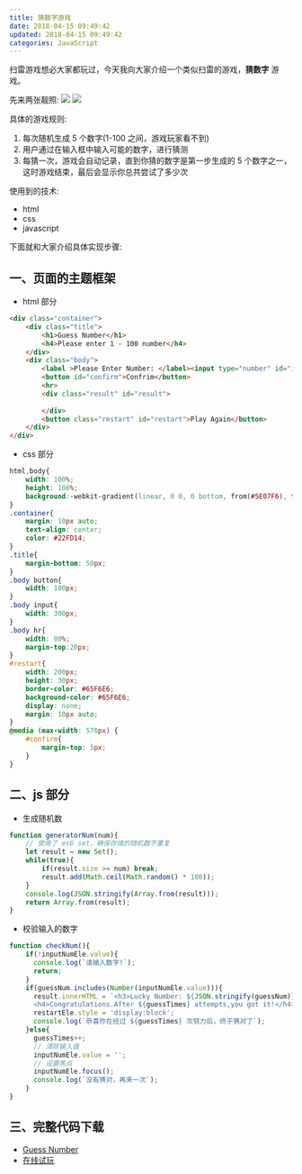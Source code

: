 ```yaml
---
title: 猜数字游戏
date: 2018-04-15 09:49:42
updated: 2018-04-15 09:49:42
categories: JavaScript
---
```


扫雷游戏想必大家都玩过，今天我向大家介绍一个类似扫雷的游戏，**猜数字** 游戏。

先来两张靓照:
![](http://images.jessechiu.com/guess-number-1.png)
![](http://images.jessechiu.com/guess-number-2.png)

具体的游戏规则:
1. 每次随机生成 5 个数字(1-100 之间，游戏玩家看不到)
2. 用户通过在输入框中输入可能的数字，进行猜测
3. 每猜一次，游戏会自动记录，直到你猜的数字是第一步生成的 5 个数字之一，这时游戏结束，最后会显示你总共尝试了多少次

使用到的技术:
- html
- css
- javascript


下面就和大家介绍具体实现步骤:

## 一、页面的主题框架
- html 部分
```html
<div class="container">
    <div class="title">
        <h1>Guess Number</h1>
        <h4>Please enter 1 - 100 number</h4>
    </div>
    <div class="body">
        <label >Please Enter Number: </label><input type="number" id="inputNum" min="0" max="100" name="" />
        <button id="confirm">Confrim</button>
        <hr>
        <div class="result" id="result">
            
        </div>
        <button class="restart" id="restart">Play Again</button>
    </div>
</div>
```
- css 部分
```css
html,body{
    width: 100%;
    height: 100%;
    background:-webkit-gradient(linear, 0 0, 0 bottom, from(#5E07F6), to(rgba(0, 0, 255, 0.5)));  
}
.container{
    margin: 10px auto;
    text-align: center;
    color: #22FD14;
}
.title{
    margin-bottom: 50px;
}
.body button{
    width: 100px;
}
.body input{
    width: 300px;
}
.body hr{
    width: 80%;
    margin-top:20px;
}
#restart{
    width: 200px;
    height: 30px;
    border-color: #65F6E6;
    background-color: #65F6E6;
    display: none;
    margin: 10px auto;
}
@media (max-width: 576px) {
    #confirm{
        margin-top: 5px;
    }
}
```

## 二、js 部分
- 生成随机数
```js
function generatorNum(num){
    // 使用了 es6 set，确保存储的随机数不重复
    let result = new Set();
    while(true){
        if(result.size >= num) break;
        result.add(Math.ceil(Math.random() * 100));
    }   
    console.log(JSON.stringify(Array.from(result)));
    return Array.from(result);
}
```
- 校验输入的数字
```js
function checkNum(){
    if(!inputNumEle.value){
      console.log(`请输入数字!`);
      return;
    }
    if(guessNum.includes(Number(inputNumEle.value))){
      result.innerHTML = `<h3>Lucky Number: ${JSON.stringify(guessNum)}</h3>
      <h4>Congratulations.After ${guessTimes} attempts,you got it!</h4>`
      restartEle.style = 'display:block';
      console.log(`恭喜你在经过 ${guessTimes} 次努力后，终于猜对了`);
    }else{
      guessTimes++;
      // 清除输入值
      inputNumEle.value = '';
      // 设置焦点
      inputNumEle.focus();
      console.log(`没有猜对，再来一次`);
    }
}
```

## 三、完整代码下载
- [Guess Number](https://github.com/Jesse-Chiu/guess-number.git)
- [在线试玩](https://jesse-chiu.github.io/guess-number/)




